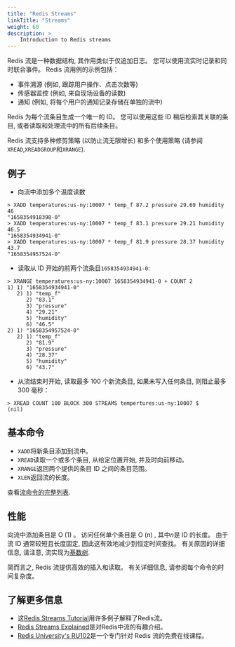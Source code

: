```yaml
---
title: "Redis Streams"
linkTitle: "Streams"
weight: 60
description: >
    Introduction to Redis streams
---
```


Redis 流是一种数据结构, 其作用类似于仅追加日志。
您可以使用流实时记录和同时联合事件。
Redis 流用例的示例包括：

*   事件溯源 (例如, 跟踪用户操作、点击次数等) 
*   传感器监控 (例如, 来自现场设备的读数) 
*   通知 (例如, 将每个用户的通知记录存储在单独的流中) 

Redis 为每个流条目生成一个唯一的 ID。
您可以使用这些 ID 稍后检索其关联的条目, 或者读取和处理流中的所有后续条目。

Redis 流支持多种修剪策略 (以防止流无限增长) 和多个使用策略 (请参阅`XREAD`,`XREADGROUP`和`XRANGE`).

## 例子

*   向流中添加多个温度读数

<!---->

    > XADD temperatures:us-ny:10007 * temp_f 87.2 pressure 29.69 humidity 46
    "1658354918398-0"
    > XADD temperatures:us-ny:10007 * temp_f 83.1 pressure 29.21 humidity 46.5
    "1658354934941-0"
    > XADD temperatures:us-ny:10007 * temp_f 81.9 pressure 28.37 humidity 43.7
    "1658354957524-0"

*   读取从 ID 开始的前两个流条目`1658354934941-0`:

<!---->

    > XRANGE temperatures:us-ny:10007 1658354934941-0 + COUNT 2
    1) 1) "1658354934941-0"
       2) 1) "temp_f"
          2) "83.1"
          3) "pressure"
          4) "29.21"
          5) "humidity"
          6) "46.5"
    2) 1) "1658354957524-0"
       2) 1) "temp_f"
          2) "81.9"
          3) "pressure"
          4) "28.37"
          5) "humidity"
          6) "43.7"

*   从流结束时开始, 读取最多 100 个新流条目, 如果未写入任何条目, 则阻止最多 300 毫秒：

<!---->

    > XREAD COUNT 100 BLOCK 300 STREAMS tempertures:us-ny:10007 $
    (nil)

## 基本命令

*   `XADD`将新条目添加到流中。
*   `XREAD`读取一个或多个条目, 从给定位置开始, 并及时向前移动。
*   `XRANGE`返回两个提供的条目 ID 之间的条目范围。
*   `XLEN`返回流的长度。

查看[流命令的完整列表](https://redis.io/commands/?group=stream).

## 性能

向流中添加条目是 O (1) 。
访问任何单个条目是 O (n) , 其中*n*是 ID 的长度。
由于流 ID 通常较短且长度固定, 因此这有效地减少到恒定时间查找。
有关原因的详细信息, 请注意, 流实现为[基数树](https://en.wikipedia.org/wiki/Radix_tree).

简而言之, Redis 流提供高效的插入和读取。
有关详细信息, 请参阅每个命令的时间复杂度。

## 了解更多信息

*   这[Redis Streams Tutorial](/docs/data-types/streams-tutorial)用许多例子解释了Redis流。
*   [Redis Streams Explained](https://www.youtube.com/watch?v=Z8qcpXyMAiA)是对Redis中流的有趣介绍。
*   [Redis University's RU102](https://university.redis.com/courses/ru102/)是一个专门针对 Redis 流的免费在线课程。
